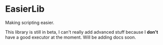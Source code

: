 # EasierLib
Making scripting easier.

This library is still in beta, I can't really add advanced stuff because I **don't** have a good executor at the moment.
Will be adding docs soon.
